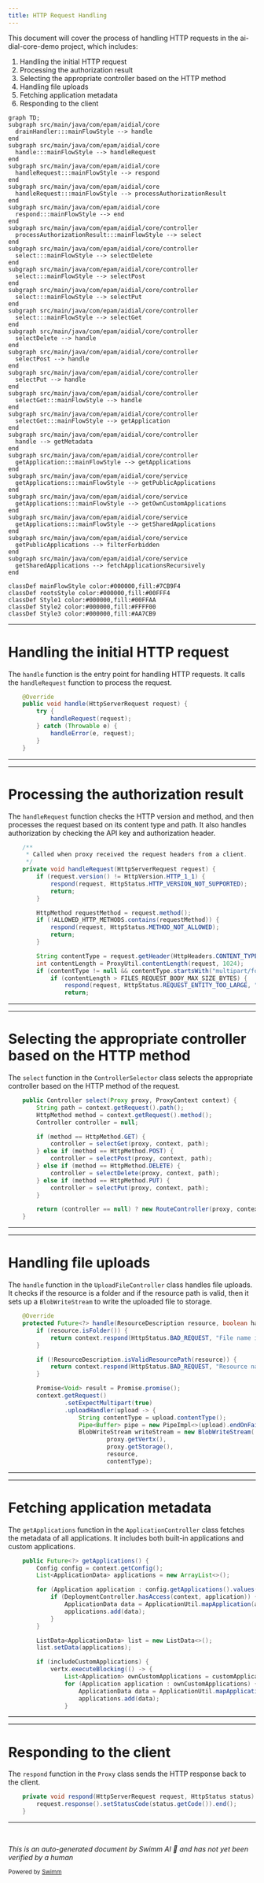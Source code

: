```yaml
---
title: HTTP Request Handling
---
```

This document will cover the process of handling HTTP requests in the ai-dial-core-demo project, which includes:

1. Handling the initial HTTP request
2. Processing the authorization result
3. Selecting the appropriate controller based on the HTTP method
4. Handling file uploads
5. Fetching application metadata
6. Responding to the client

```mermaid
graph TD;
subgraph src/main/java/com/epam/aidial/core
  drainHandler:::mainFlowStyle --> handle
end
subgraph src/main/java/com/epam/aidial/core
  handle:::mainFlowStyle --> handleRequest
end
subgraph src/main/java/com/epam/aidial/core
  handleRequest:::mainFlowStyle --> respond
end
subgraph src/main/java/com/epam/aidial/core
  handleRequest:::mainFlowStyle --> processAuthorizationResult
end
subgraph src/main/java/com/epam/aidial/core
  respond:::mainFlowStyle --> end
end
subgraph src/main/java/com/epam/aidial/core/controller
  processAuthorizationResult:::mainFlowStyle --> select
end
subgraph src/main/java/com/epam/aidial/core/controller
  select:::mainFlowStyle --> selectDelete
end
subgraph src/main/java/com/epam/aidial/core/controller
  select:::mainFlowStyle --> selectPost
end
subgraph src/main/java/com/epam/aidial/core/controller
  select:::mainFlowStyle --> selectPut
end
subgraph src/main/java/com/epam/aidial/core/controller
  select:::mainFlowStyle --> selectGet
end
subgraph src/main/java/com/epam/aidial/core/controller
  selectDelete --> handle
end
subgraph src/main/java/com/epam/aidial/core/controller
  selectPost --> handle
end
subgraph src/main/java/com/epam/aidial/core/controller
  selectPut --> handle
end
subgraph src/main/java/com/epam/aidial/core/controller
  selectGet:::mainFlowStyle --> handle
end
subgraph src/main/java/com/epam/aidial/core/controller
  selectGet:::mainFlowStyle --> getApplication
end
subgraph src/main/java/com/epam/aidial/core/controller
  handle --> getMetadata
end
subgraph src/main/java/com/epam/aidial/core/controller
  getApplication:::mainFlowStyle --> getApplications
end
subgraph src/main/java/com/epam/aidial/core/service
  getApplications:::mainFlowStyle --> getPublicApplications
end
subgraph src/main/java/com/epam/aidial/core/service
  getApplications:::mainFlowStyle --> getOwnCustomApplications
end
subgraph src/main/java/com/epam/aidial/core/service
  getApplications:::mainFlowStyle --> getSharedApplications
end
subgraph src/main/java/com/epam/aidial/core/service
  getPublicApplications --> filterForbidden
end
subgraph src/main/java/com/epam/aidial/core/service
  getSharedApplications --> fetchApplicationsRecursively
end

classDef mainFlowStyle color:#000000,fill:#7CB9F4
classDef rootsStyle color:#000000,fill:#00FFF4
classDef Style1 color:#000000,fill:#00FFAA
classDef Style2 color:#000000,fill:#FFFF00
classDef Style3 color:#000000,fill:#AA7CB9
```

<SwmSnippet path="/src/main/java/com/epam/aidial/core/Proxy.java" line="94">

---

# Handling the initial HTTP request

The `handle` function is the entry point for handling HTTP requests. It calls the `handleRequest` function to process the request.

```java
    @Override
    public void handle(HttpServerRequest request) {
        try {
            handleRequest(request);
        } catch (Throwable e) {
            handleError(e, request);
        }
    }
```

---

</SwmSnippet>

<SwmSnippet path="/src/main/java/com/epam/aidial/core/Proxy.java" line="108">

---

# Processing the authorization result

The `handleRequest` function checks the HTTP version and method, and then processes the request based on its content type and path. It also handles authorization by checking the API key and authorization header.

```java
    /**
     * Called when proxy received the request headers from a client.
     */
    private void handleRequest(HttpServerRequest request) {
        if (request.version() != HttpVersion.HTTP_1_1) {
            respond(request, HttpStatus.HTTP_VERSION_NOT_SUPPORTED);
            return;
        }

        HttpMethod requestMethod = request.method();
        if (!ALLOWED_HTTP_METHODS.contains(requestMethod)) {
            respond(request, HttpStatus.METHOD_NOT_ALLOWED);
            return;
        }

        String contentType = request.getHeader(HttpHeaders.CONTENT_TYPE);
        int contentLength = ProxyUtil.contentLength(request, 1024);
        if (contentType != null && contentType.startsWith("multipart/form-data")) {
            if (contentLength > FILES_REQUEST_BODY_MAX_SIZE_BYTES) {
                respond(request, HttpStatus.REQUEST_ENTITY_TOO_LARGE, "Request body is too large");
                return;
```

---

</SwmSnippet>

<SwmSnippet path="/src/main/java/com/epam/aidial/core/controller/ControllerSelector.java" line="63">

---

# Selecting the appropriate controller based on the HTTP method

The `select` function in the `ControllerSelector` class selects the appropriate controller based on the HTTP method of the request.

```java
    public Controller select(Proxy proxy, ProxyContext context) {
        String path = context.getRequest().path();
        HttpMethod method = context.getRequest().method();
        Controller controller = null;

        if (method == HttpMethod.GET) {
            controller = selectGet(proxy, context, path);
        } else if (method == HttpMethod.POST) {
            controller = selectPost(proxy, context, path);
        } else if (method == HttpMethod.DELETE) {
            controller = selectDelete(proxy, context, path);
        } else if (method == HttpMethod.PUT) {
            controller = selectPut(proxy, context, path);
        }

        return (controller == null) ? new RouteController(proxy, context) : controller;
    }
```

---

</SwmSnippet>

<SwmSnippet path="/src/main/java/com/epam/aidial/core/controller/UploadFileController.java" line="22">

---

# Handling file uploads

The `handle` function in the `UploadFileController` class handles file uploads. It checks if the resource is a folder and if the resource path is valid, then it sets up a `BlobWriteStream` to write the uploaded file to storage.

```java
    @Override
    protected Future<?> handle(ResourceDescription resource, boolean hasWriteAccess) {
        if (resource.isFolder()) {
            return context.respond(HttpStatus.BAD_REQUEST, "File name is missing");
        }

        if (!ResourceDescription.isValidResourcePath(resource)) {
            return context.respond(HttpStatus.BAD_REQUEST, "Resource name and/or parent folders must not end with .(dot)");
        }

        Promise<Void> result = Promise.promise();
        context.getRequest()
                .setExpectMultipart(true)
                .uploadHandler(upload -> {
                    String contentType = upload.contentType();
                    Pipe<Buffer> pipe = new PipeImpl<>(upload).endOnFailure(false);
                    BlobWriteStream writeStream = new BlobWriteStream(
                            proxy.getVertx(),
                            proxy.getStorage(),
                            resource,
                            contentType);
```

---

</SwmSnippet>

<SwmSnippet path="/src/main/java/com/epam/aidial/core/controller/ApplicationController.java" line="62">

---

# Fetching application metadata

The `getApplications` function in the `ApplicationController` class fetches the metadata of all applications. It includes both built-in applications and custom applications.

```java
    public Future<?> getApplications() {
        Config config = context.getConfig();
        List<ApplicationData> applications = new ArrayList<>();

        for (Application application : config.getApplications().values()) {
            if (DeploymentController.hasAccess(context, application)) {
                ApplicationData data = ApplicationUtil.mapApplication(application);
                applications.add(data);
            }
        }

        ListData<ApplicationData> list = new ListData<>();
        list.setData(applications);

        if (includeCustomApplications) {
            vertx.executeBlocking(() -> {
                List<Application> ownCustomApplications = customApplicationService.getOwnCustomApplications(context);
                for (Application application : ownCustomApplications) {
                    ApplicationData data = ApplicationUtil.mapApplication(application);
                    applications.add(data);
                }
```

---

</SwmSnippet>

<SwmSnippet path="/src/main/java/com/epam/aidial/core/Proxy.java" line="214">

---

# Responding to the client

The `respond` function in the `Proxy` class sends the HTTP response back to the client.

```java
    private void respond(HttpServerRequest request, HttpStatus status) {
        request.response().setStatusCode(status.getCode()).end();
    }
```

---

</SwmSnippet>

&nbsp;

*This is an auto-generated document by Swimm AI 🌊 and has not yet been verified by a human*

<SwmMeta version="3.0.0" repo-id="Z2l0aHViJTNBJTNBYWktZGlhbC1jb3JlLWRlbW8lM0ElM0FTd2ltbS1EZW1v" repo-name="ai-dial-core-demo" doc-type="flows"><sup>Powered by [Swimm](/)</sup></SwmMeta>
